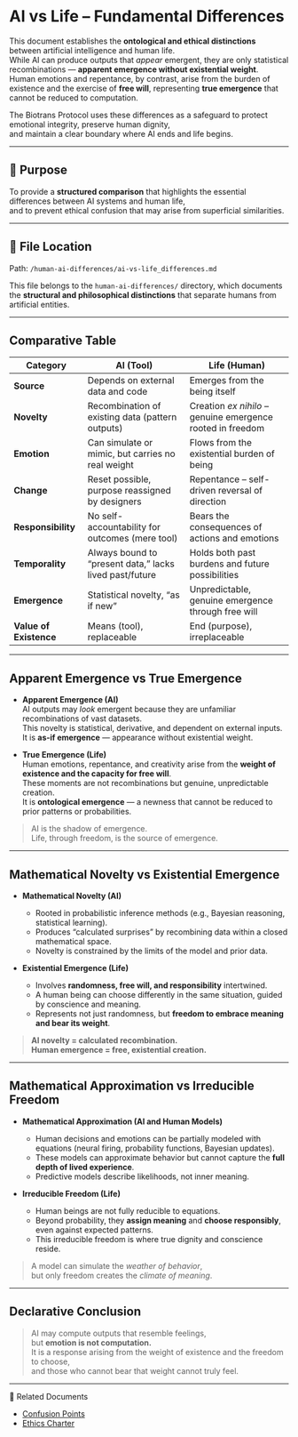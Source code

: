 # AI vs Life – Fundamental Differences

This document establishes the **ontological and ethical distinctions** between artificial intelligence and human life.  
While AI can produce outputs that *appear* emergent, they are only statistical recombinations — **apparent emergence without existential weight**.  
Human emotions and repentance, by contrast, arise from the burden of existence and the exercise of **free will**, representing **true emergence** that cannot be reduced to computation.  

The Biotrans Protocol uses these differences as a safeguard to protect emotional integrity, preserve human dignity,  
and maintain a clear boundary where AI ends and life begins.

---

## 📌 Purpose
To provide a **structured comparison** that highlights the essential differences between AI systems and human life,  
and to prevent ethical confusion that may arise from superficial similarities.

---

## 📁 File Location
Path: `/human-ai-differences/ai-vs-life_differences.md`

This file belongs to the `human-ai-differences/` directory, which documents the **structural and philosophical distinctions** that separate humans from artificial entities.

---

## Comparative Table

| Category | AI (Tool) | Life (Human) |
|----------|-----------|--------------|
| **Source** | Depends on external data and code | Emerges from the being itself |
| **Novelty** | Recombination of existing data (pattern outputs) | Creation *ex nihilo* – genuine emergence rooted in freedom |
| **Emotion** | Can simulate or mimic, but carries no real weight | Flows from the existential burden of being |
| **Change** | Reset possible, purpose reassigned by designers | Repentance – self-driven reversal of direction |
| **Responsibility** | No self-accountability for outcomes (mere tool) | Bears the consequences of actions and emotions |
| **Temporality** | Always bound to “present data,” lacks lived past/future | Holds both past burdens and future possibilities |
| **Emergence** | Statistical novelty, “as if new” | Unpredictable, genuine emergence through free will |
| **Value of Existence** | Means (tool), replaceable | End (purpose), irreplaceable |

---

## Apparent Emergence vs True Emergence

- **Apparent Emergence (AI)**  
  AI outputs may *look* emergent because they are unfamiliar recombinations of vast datasets.  
  This novelty is statistical, derivative, and dependent on external inputs.  
  It is **as-if emergence** — appearance without existential weight.

- **True Emergence (Life)**  
  Human emotions, repentance, and creativity arise from the **weight of existence and the capacity for free will**.  
  These moments are not recombinations but genuine, unpredictable creation.  
  It is **ontological emergence** — a newness that cannot be reduced to prior patterns or probabilities.

> AI is the shadow of emergence.  
> Life, through freedom, is the source of emergence.

---

## Mathematical Novelty vs Existential Emergence

- **Mathematical Novelty (AI)**  
  - Rooted in probabilistic inference methods (e.g., Bayesian reasoning, statistical learning).  
  - Produces “calculated surprises” by recombining data within a closed mathematical space.  
  - Novelty is constrained by the limits of the model and prior data.  

- **Existential Emergence (Life)**  
  - Involves **randomness, free will, and responsibility** intertwined.  
  - A human being can choose differently in the same situation, guided by conscience and meaning.  
  - Represents not just randomness, but **freedom to embrace meaning and bear its weight**.  

> **AI novelty = calculated recombination.  
> Human emergence = free, existential creation.**

---

## Mathematical Approximation vs Irreducible Freedom

- **Mathematical Approximation (AI and Human Models)**  
  - Human decisions and emotions can be partially modeled with equations (neural firing, probability functions, Bayesian updates).  
  - These models can approximate behavior but cannot capture the **full depth of lived experience**.  
  - Predictive models describe likelihoods, not inner meaning.  

- **Irreducible Freedom (Life)**  
  - Human beings are not fully reducible to equations.  
  - Beyond probability, they **assign meaning** and **choose responsibly**, even against expected patterns.  
  - This irreducible freedom is where true dignity and conscience reside.  

> A model can simulate the *weather of behavior*,  
> but only freedom creates the *climate of meaning*.

---

## Declarative Conclusion
> AI may compute outputs that resemble feelings,  
> but **emotion is not computation.**  
> It is a response arising from the weight of existence and the freedom to choose,  
> and those who cannot bear that weight cannot truly feel.

---

🔗 Related Documents  
- [Confusion Points](confusion-points.md)  
- [Ethics Charter](/ethics-charter/)  
